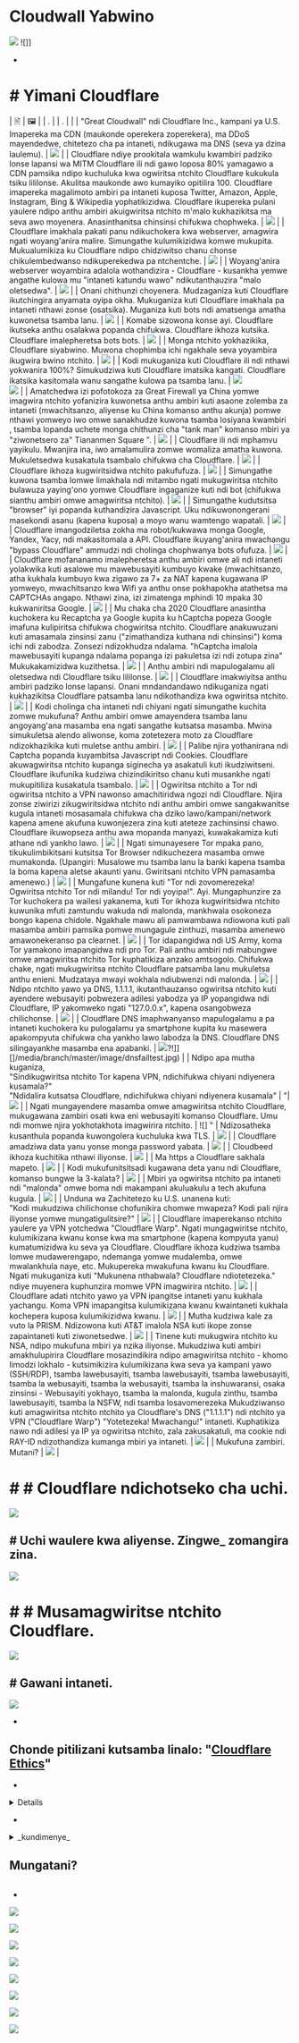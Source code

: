 # Cloudwall Yabwino


![](https://codeberg.org/crimeflare/cloudflare-tor/media/branch/master/image/itsreallythatbad.jpg)
![]]

-


# # Yimani Cloudflare


| 🖹 | 🖼 |
| . | | . | |
| "Great Cloudwall" ndi Cloudflare Inc., kampani ya U.S. Imapereka ma CDN (maukonde operekera zoperekera), ma DDoS mayendedwe, chitetezo cha pa intaneti, ndikugawa ma DNS (seva ya dzina laulemu). | ![](https://codeberg.org/crimeflare/cloudflare-tor/media/branch/master/image/cloudflaredearuser.jpg) |
| Cloudflare ndiye prookitala wamkulu kwambiri padziko lonse lapansi wa MITM Cloudflare ili ndi gawo loposa 80% yamagawo a CDN pamsika ndipo kuchuluka kwa ogwiritsa ntchito Cloudflare kukukula tsiku lililonse. Akulitsa maukonde awo kumayiko opitilira 100. Cloudflare imapereka magalimoto ambiri pa intaneti kuposa Twitter, Amazon, Apple, Instagram, Bing & Wikipedia yophatikizidwa. Cloudflare ikupereka pulani yaulere ndipo anthu ambiri akuigwiritsa ntchito m'malo kukhazikitsa ma seva awo moyenera. Anasinthanitsa chinsinsi chifukwa chophweka. | ![](https://codeberg.org/crimeflare/cloudflare-tor/media/branch/master/image/cfmarketshare.jpg) |
| Cloudflare imakhala pakati panu ndikuchokera kwa webserver, amagwira ngati woyang'anira malire. Simungathe kulumikizidwa komwe mukupita. Mukualumikiza ku Cloudflare ndipo chidziwitso chanu chonse chikulembedwanso ndikuperekedwa pa ntchentche. | ![](https://codeberg.org/crimeflare/cloudflare-tor/media/branch/master/image/border_patrol.jpg) |
| Woyang'anira webserver woyambira adalola wothandizira - Cloudflare - kusankha yemwe angathe kulowa mu "intaneti katundu wawo" ndikutanthauzira "malo oletsedwa". | ![](https://codeberg.org/crimeflare/cloudflare-tor/media/branch/master/image/usershoulddecide.jpg) |
| Onani chithunzi choyenera. Mudzaganiza kuti Cloudflare ikutchingira anyamata oyipa okha. Mukuganiza kuti Cloudflare imakhala pa intaneti nthawi zonse (osatsika). Muganiza kuti bots ndi amatsenga amatha kuwonetsa tsamba lanu. | ![](https://codeberg.org/crimeflare/cloudflare-tor/media/branch/master/image/howcfwork.jpg) |
| Komabe sizowona konse ayi. Cloudflare ikutseka anthu osalakwa popanda chifukwa. Cloudflare ikhoza kutsika. Cloudflare imalepheretsa bots bots. | ![](https://codeberg.org/crimeflare/cloudflare-tor/media/branch/master/image/cfdowncfcom.jpg) |
| Monga ntchito yokhazikika, Cloudflare siyabwino. Muwona chophimba ichi ngakhale seva yoyambira ikugwira bwino ntchito. | ![](https://codeberg.org/crimeflare/cloudflare-tor/media/branch/master/image/cfdown2019.jpg) |
| Kodi mukuganiza kuti Cloudflare ili ndi nthawi yokwanira 100%? Simukudziwa kuti Cloudflare imatsika kangati. Cloudflare ikatsika kasitomala wanu sangathe kulowa pa tsamba lanu. | ![](https://codeberg.org/crimeflare/cloudflare-tor/media/branch/master/image/cloudflareinternalerror.jpg) <br>![](https://codeberg.org/crimeflare/cloudflare-tor/media/branch/master/image/cloudflareoutage2020.jpg) |
| Amatchedwa izi pofotokoza za Great Firewall ya China yomwe imagwira ntchito yofanizira kuwonetsa anthu ambiri kuti asaone zolemba za intaneti (mwachitsanzo, aliyense ku China komanso anthu akunja) pomwe nthawi yomweyo iwo omwe sanakhudze kuwona tsamba losiyana kwambiri , tsamba lopanda uchete monga chithunzi cha "tank man" komanso mbiri ya "ziwonetsero za" Tiananmen Square ". | ![](https://codeberg.org/crimeflare/cloudflare-tor/media/branch/master/image/cloudflarechina.jpg) |
| Cloudflare ili ndi mphamvu yayikulu. Mwanjira ina, iwo amalamulira zomwe womaliza amatha kuwona. Mukuletsedwa kusakatula tsambalo chifukwa cha Cloudflare. | ![](https://codeberg.org/crimeflare/cloudflare-tor/media/branch/master/image/onemorestep.jpg) |
| Cloudflare ikhoza kugwiritsidwa ntchito pakufufuza. | ![](https://codeberg.org/crimeflare/cloudflare-tor/media/branch/master/image/accdenied.jpg) |
| Simungathe kuwona tsamba lomwe limakhala ndi mitambo ngati mukugwiritsa ntchito bulawuza yaying'ono yomwe Cloudflare ingaganize kuti ndi bot (chifukwa sianthu ambiri omwe amagwiritsa ntchito). | ![](https://codeberg.org/crimeflare/cloudflare-tor/media/branch/master/image/cfublock.jpg) |
| Simungathe kudutsitsa "browser" iyi popanda kuthandizira Javascript. Uku ndikuwonongerani masekondi asanu (kapena kuposa) a moyo wanu wamtengo wapatali. | ![](https://codeberg.org/crimeflare/cloudflare-tor/media/branch/master/image/omsjsck.jpg) |
| Cloudflare imangodziletsa zokha ma robot/kukwawa monga Google, Yandex, Yacy, ndi makasitomala a API. Cloudflare ikuyang'anira mwachangu "bypass Cloudflare" ammudzi ndi cholinga chophwanya bots ofufuza. | ![](https://codeberg.org/crimeflare/cloudflare-tor/media/branch/master/image/cftestgoogle.jpg) |
| Cloudflare mofananamo imalepheretsa anthu ambiri omwe ali ndi intaneti yolakwika kuti asalowe mu mawebusayiti kumbuyo kwake (mwachitsanzo, atha kukhala kumbuyo kwa zigawo za 7+ za NAT kapena kugawana IP yomweyo, mwachitsanzo kwa Wifi ya anthu onse pokhapokha atathetsa ma CAPTCHAs angapo. Nthawi zina, izi zimatenga mphindi 10 mpaka 30 kukwaniritsa Google. | ![](https://codeberg.org/crimeflare/cloudflare-tor/media/branch/master/image/googlerecaptcha.jpg) |
| Mu chaka cha 2020 Cloudflare anasintha kuchokera ku Recaptcha ya Google kupita ku hCaptcha popeza Google imafuna kulipiritsa chifukwa chogwiritsa ntchito. Cloudflare anakuwuzani kuti amasamala zinsinsi zanu ("zimathandiza kuthana ndi chinsinsi") koma ichi ndi zabodza. Zonsezi ndizokhudza ndalama. "hCaptcha imalola mawebusayiti kupanga ndalama popanga izi pakuletsa izi ndi zotupa zina" Mukukakamizidwa kuzithetsa. | ![](https://codeberg.org/crimeflare/cloudflare-tor/media/branch/master/image/fedup_fucking_hcaptcha.jpg) |
| Anthu ambiri ndi mapulogalamu ali oletsedwa ndi Cloudflare tsiku lililonse. | ![](https://codeberg.org/crimeflare/cloudflare-tor/media/branch/master/image/omsnot.jpg) |
| Cloudflare imakwiyitsa anthu ambiri padziko lonse lapansi. Onani mndandandawo ndikuganiza ngati kukhazikitsa Cloudflare patsamba lanu ndikothandiza kwa ogwiritsa ntchito. | ![](https://codeberg.org/crimeflare/cloudflare-tor/media/branch/master/image/omsstream.jpg) |
| Kodi cholinga cha intaneti ndi chiyani ngati simungathe kuchita zomwe mukufuna? Anthu ambiri omwe amayendera tsamba lanu angoyang'ana masamba ena ngati sangathe kutsatsa masamba. Mwina simukuletsa alendo aliwonse, koma zotetezera moto za Cloudflare ndizokhazikika kuti muletse anthu ambiri. | ![](WhatsApp./media/branch/master/image/omsappl.jpg) |
| Palibe njira yothanirana ndi Captcha popanda kuyambitsa Javascript ndi Cookies. Cloudflare akuwagwiritsa ntchito kupanga siginecha ya asakatuli kuti ikudziwitseni. Cloudflare ikufunika kudziwa chizindikiritso chanu kuti musankhe ngati mukupitiliza kusakatula tsambalo. | ![](https://codeberg.org/crimeflare/cloudflare-tor/media/branch/master/image/cferr1010bsig.jpg) |
| Ogwiritsa ntchito a Tor ndi ogwiritsa ntchito a VPN nawonso amachitiridwa ngozi ndi Cloudflare. Njira zonse ziwirizi zikugwiritsidwa ntchito ndi anthu ambiri omwe sangakwanitse kugula intaneti mosasamala chifukwa cha dziko lawo/kampani/network kapena amene akufuna kuwonjezera zina kuti ateteze zachinsinsi chawo. Cloudflare ikuwopseza anthu awa mopanda manyazi, kuwakakamiza kuti athane ndi yankho lawo. | ![](https://codeberg.org/crimeflare/cloudflare-tor/media/branch/master/image/banvpn2.jpg) |
| Ngati simunayesere Tor mpaka pano, tikukulimbikitsani kutsitsa Tor Browser ndikuchezera masamba omwe mumakonda. (Upangiri: Musalowe mu tsamba lanu la banki kapena tsamba la boma kapena aletse akaunti yanu. Gwiritsani ntchito VPN pamasamba amenewo.) | ![](https://codeberg.org/crimeflare/cloudflare-tor/media/branch/master/image/banvpn.jpg) |
| Mungafune kunena kuti "Tor ndi zovomerezeka! Ogwiritsa ntchito Tor ndi milandu! Tor ndi yoyipa!". Ayi. Mungaphunzire za Tor kuchokera pa wailesi yakanema, kuti Tor ikhoza kugwiritsidwa ntchito kuwunika mfuti zamtundu wakuda ndi malonda, mankhwala osokoneza bongo kapena chidole. Ngakhale mawu ali pamwambawa ndiowona kuti pali masamba ambiri pamsika pomwe mungagule zinthuzi, masamba amenewo amawonekeranso pa clearnet. | ![](https://codeberg.org/crimeflare/cloudflare-tor/media/branch/master/image/whousetor.jpg) |
| Tor idapangidwa ndi US Army, koma Tor yamakono imapangidwa ndi pro Tor. Pali anthu ambiri ndi mabungwe omwe amagwiritsa ntchito Tor kuphatikiza anzako amtsogolo. Chifukwa chake, ngati mukugwiritsa ntchito Cloudflare patsamba lanu mukuletsa anthu enieni. Mudzataya mwayi wokhala ndiubwenzi ndi malonda. | ![](https://codeberg.org/crimeflare/cloudflare-tor/media/branch/master/image/iusetor_alith.jpg) |
| Ndipo ntchito yawo ya DNS, 1.1.1.1, ikutanthauzanso ogwiritsa ntchito kuti ayendere webusayiti pobwezera adilesi yabodza ya IP yopangidwa ndi Cloudflare, IP yakomweko ngati "127.0.0.x", kapena osangobweza chilichonse. | ![](WhatsApp./media/branch/master/image/cferr1016sp.jpg) |
| Cloudflare DNS imaphwanyanso mapulogalamu a pa intaneti kuchokera ku pulogalamu ya smartphone kupita ku masewera apakompyuta chifukwa cha yankho lawo labodza la DNS. Cloudflare DNS silingayankhe masamba ena apabanki. | ![](https://codeberg.org/crimeflare/cloudflare-tor/media/branch/master/image/cfdnsprob.jpg)?!]] []/media/branch/master/image/dnsfailtest.jpg) |
| Ndipo apa mutha kuganiza, <br> "Sindikugwiritsa ntchito Tor kapena VPN, ndichifukwa chiyani ndiyenera kusamala?" <br> "Ndidalira kutsatsa Cloudflare, ndichifukwa chiyani ndiyenera kusamala" | "| ![](https://codeberg.org/crimeflare/cloudflare-tor/media/branch/master/image/annoyed.jpg) |
| Ngati mungayendere masamba omwe amagwiritsa ntchito Cloudflare, mukugawana zambiri osati kwa eni webusayiti komanso Cloudflare. Umu ndi momwe njira yokhotakhota imagwirira ntchito. | ![] "
| Ndizosatheka kusanthula popanda kuwongolera kuchuluka kwa TLS. | ![](https://codeberg.org/crimeflare/cloudflare-tor/media/branch/master/image/cfhelp204144518.jpg) |
| Cloudflare amadziwa data yanu yonse monga password yabata. | ![](https://codeberg.org/crimeflare/cloudflare-tor/media/branch/master/image/cfhelpforum.jpg) |
| Cloudbeed ikhoza kuchitika nthawi iliyonse. | ![](https://codeberg.org/crimeflare/cloudflare-tor/media/branch/master/image/cfbloghtmledit.jpg) |
| Ma https a Cloudflare sakhala mapeto. | ![](https://codeberg.org/crimeflare/cloudflare-tor/media/branch/master/image/sniff2.gif) |
| Kodi mukufunitsitsadi kugawana deta yanu ndi Cloudflare, komanso bungwe la 3-kalata? | ![](https://codeberg.org/crimeflare/cloudflare-tor/media/branch/master/image/cfstrengthdata.jpg) |
| Mbiri ya ogwiritsa ntchito pa intaneti ndi "malonda" omwe boma ndi makampani akuluakulu a tech akufuna kugula. | ![](https://codeberg.org/crimeflare/cloudflare-tor/media/branch/master/image/federalinterest.jpg) |
| Unduna wa Zachitetezo ku U.S. unanena kuti: <br> "Kodi mukudziwa chilichonse chofunikira chomwe mwapeza? Kodi pali njira iliyonse yomwe mungatigulitsire?" | ![](https://codeberg.org/crimeflare/cloudflare-tor/media/branch/master/image/dhssaid.jpg) |
| Cloudflare imaperekanso ntchito yaulere ya VPN yotchedwa "Cloudflare Warp". Ngati mungagwiritse ntchito, kulumikizana kwanu konse kwa ma smartphone (kapena kompyuta yanu) kumatumizidwa ku seva ya Cloudflare. Cloudflare ikhoza kudziwa tsamba lomwe mudawerengapo, ndemanga yomwe mudalemba, omwe mwalankhula naye, etc. Mukupereka mwakufuna kwanu ku Cloudflare. Ngati mukuganiza kuti "Mukunena nthabwala? Cloudflare ndiotetezeka." ndiye muyenera kuphunzira momwe VPN imagwirira ntchito. | ![](https://codeberg.org/crimeflare/cloudflare-tor/media/branch/master/image/howvpnwork.jpg) |
| Cloudflare adati ntchito yawo ya VPN ipangitse intaneti yanu kukhala yachangu. Koma VPN imapangitsa kulumikizana kwanu kwaintaneti kukhala kochepera kuposa kulumikizidwa kwanu. | ![](https://codeberg.org/crimeflare/cloudflare-tor/media/branch/master/image/notfastervpn.jpg) |
| Mutha kudziwa kale za vuto la PRISM. Ndizowona kuti AT&T imalola NSA kuti ikope zonse zapaintaneti kuti ziwonetsedwe. | ![](https://codeberg.org/crimeflare/cloudflare-tor/media/branch/master/image/prismattnsa.jpg) |
| Tinene kuti mukugwira ntchito ku NSA, ndipo mukufuna mbiri ya nzika iliyonse. Mukudziwa kuti ambiri amakhulupirira Cloudflare mosazindikira ndipo amagwiritsa ntchito - khomo limodzi lokhalo - kutsimikizira kulumikizana kwa seva ya kampani yawo (SSH/RDP), tsamba lawebusayiti, tsamba lawebusayiti, tsamba lawebusayiti, tsamba la webusayiti, tsamba la webusayiti, tsamba la inshuwaransi, osaka zinsinsi - Webusayiti yokhayo, tsamba la malonda, kugula zinthu, tsamba lawebusayiti, tsamba la NSFW, ndi tsamba losavomerezeka Mukudziwanso kuti amagwiritsa ntchito ntchito ya Cloudflare's DNS ("1.1.1.1") ndi ntchito ya VPN ("Cloudflare Warp") "Yotetezeka! Mwachangu!" intaneti. Kuphatikiza nawo ndi adilesi ya IP ya ogwiritsa ntchito, zala zakusakatuli, ma cookie ndi RAY-ID ndizothandiza kumanga mbiri ya intaneti. | ![](https://codeberg.org/crimeflare/cloudflare-tor/media/branch/master/image/edw_snow.jpg) |
| Mukufuna zambiri. Mutani? | ![](https://codeberg.org/crimeflare/cloudflare-tor/media/branch/master/image/nsaslide_prismcorp.gif) |



# # # Cloudflare ndichotseko cha uchi.

![](https://codeberg.org/crimeflare/cloudflare-tor/media/branch/master/image/honeypot.gif)

## # Uchi waulere kwa aliyense. Zingwe_ zomangira zina.

![](https://codeberg.org/crimeflare/cloudflare-tor/media/branch/master/image/iminurtls.jpg)

# # # Musamagwiritse ntchito Cloudflare.

![](https://codeberg.org/crimeflare/cloudflare-tor/media/branch/master/image/shadycloudflare.jpg)

## # Gawani intaneti.

![](https://codeberg.org/crimeflare/cloudflare-tor/media/branch/master/image/cfisnotanoption.jpg)

-


## Chonde pitilizani kutsamba linalo: "[Cloudflare Ethics](ny.ethics.md)"

-

<details>
[aziwa]

# # Zambiri & Zambiri
</summary>


Bokosi ili ndi mndandanda wa masamba omwe ali kumbuyo kwa "_The Cloudwall_", ikuletsa ogwiritsa ntchito a Tor ndi ma CDN ena.


** Zambiri **
* [Cloudflare Inc.](../cloudflare_inc/)
* [Ogwiritsa ntchito Cloudflare](../cloudflare_users/)
* [Cloudflare Domain](../cloudflare_users/madomeni/)
* [Ogwiritsa ntchito CD a Non-Cloudflare CDN](../not_cloudflare/)
* [Ogwiritsa ntchito Anti-Tor](../anti-tor_users/)


![](https://codeberg.org/crimeflare/cloudflare-tor/media/branch/master/image/goodorbad.jpg)


** Zambiri Zambiri **
* [Myth Catalog] [../myth_catalog.md)
* [Great Cloudwall](cholembedwa.txt) lolemba [Mr. Jeff Cliff](https://shitposter.club/users/jeffcliff)
  * Tsitsani monga: PDF [apa](../pdf/2019-The_Great_Cloudwall.pdf), ePUB [apa](../pdf/2019-Jeff_Cliff_The_Great_Cloudwall.epub)
  * EBook yoyambirira (ePUB) idachotsedwa ndi BookRix GmbH chifukwa cha kuphwanya ufulu wa anthu a CC0
.
* [Block Global Active Advoc Cloudflare](https://trac.torproject.org/projects/tor/tiketi/24351) ndi nym-zone
  * Tikiti idawonongedwa kambiri.
  * Yachotsedwa ndi [Tor Project](https://lists.torproject.org/pipermail/anti-censorship-team/2020-May/000098.html). Onani [tikiti 34175](https://trac.torproject.org/projects/tor/tiketi/34175).
  * Womaliza [tikiti yapajambulira 24351](https://web.archive.org/web/20200301013104/https://trac.torproject.org/projects/tor/tiketi/24351)
* [Vuto ndi Cloudflare](https://github.com/privacytools.io/issues/374#issuecomment-460077544) ndi libBletchley
  * Adagwiritsa ntchito Cloudflare m'mbuyomu. CF-tor adaonjezeredwa koma [adachichotsa](https://github.com/privacytools/privacytools.io/pull/1804).
* [Cloudflare Watch](http://www.crimeflare.org:82/)
* [Kutsutsa komanso mikangano](https://en.wikipedia.org/wiki/Cloudflare#Criticism_and_cont utataes) ndi Wikipedia
* [Tsiku lina lodziwika bwino pankhondo yolamulira, kuwongolera ndi kutsitsa intaneti.](https://www.reddit.com/r/privacy/comments/b8dptl/another_landmark_day_in_the_war_to_control/) Wolemba TheGoldenGoose8888
* [Zowonongeka pakudalira ntchito imodzi yokha](https://twitter.com/w3Nicolas/status/1134529316904153089) ([DO ndi CF](https://www.digwebinterface.com/?hostnames=ns1.digitalother.com % 0D% 0Ans2.digitalother.com% 0D% 0Ans3.digitalophat.com% 0D% 0Awww.digitalother.com & lembani = A & ns = solver & useresolver = 8.8.4.4 & nameservers =))

![](https://codeberg.org/crimeflare/cloudflare-tor/media/branch/master/image/watcloudflare.jpg)


</details>

-

<details>
<summary> _kundimenye_

## Mungatani?
</summary>

* [Werengani mndandanda wathu wazomwe zakulimbikitsidwa ndikugawana ndi anzanu](../what-to-do.md)

* [Werengani mawu a wogwiritsa ntchito ena ndikulemba malingaliro anu](../PEOPLE.md)

* Sakani china chake pa [Ansero](https://ansero.wodferndripvpe6ib4uz4rtngrnzichnirgn7t5x64gxcyroopbhsuqd.onion/) ([clearnet](https://ansero.eu.org/) kapena [Crimeflare \ #Seva](https://crimeflare. wodferndripvpe6ib4uz4rtngrnzichnirgn7t5x64gxcyroopbhsuqd.onion/) ([clearnet](https://crimeflare.eu.org/)).

* [Sinthani mndandanda wazolowera: Malangizo a mndandanda](malangizo.md).

* [Onjezani Cloudflare kapena chochitika chokhudzana ndi polojekiti ku mbiri] [../HISTORY.md).

* Yesani & lembani [Chida/Chinsinsi] chatsopano (chida/).

* Nazi zina za [PDF/ePUB](../pdf/) zoti muwerenge.


-

# ## Za akaunti zabodza

Achifwamba amadziwa za kupezeka kwa nkhani zabodza zomwe zimatsata njira zathu zikuluzikulu, kaya ndi Twitter, Facebook, Patreon, OpenCollective, Midzi etc.
** Sitimafunsanso imelo.
Sitifunsa dzina lanu.
Sitifunsa kuti ndinu ndani.
Sitifunsa konse komwe muli.
Sitifunsa konse zopereka zanu.
Sitifunsanso ndemanga yanu.
Sitikukupemphani kuti muzitsatira pazanema.
Sitikufunsani muma TV anu.

# OSAKHULUPIRIRA MALANGIZO.


-

| 🖼 | 🖼 |
| --- | --- |
| ![](https://codeberg.org/crimeflare/cloudflare-tor/media/branch/master/image/wtfcf.jpg) | ![](https://codeberg.org/crimeflare/cloudflare-tor/media/branch/master/image/omsirl2.jpg) |
| ![](https://codeberg.org/crimeflare/cloudflare-tor/media/branch/master/image/omsirl.jpg) | ![](https://codeberg.org/crimeflare/cloudflare-tor/media/branch/master/image/whydoihavetosolveacaptcha.jpg) |
| ![](https://codeberg.org/crimeflare/cloudflare-tor/media/branch/master/image/fixthedamn.jpg) | ![](https://codeberg.org/crimeflare/cloudflare-tor/media/branch/master/image/imnotarobot.jpg) |

</details>

-


![](https://codeberg.org/crimeflare/cloudflare-tor/media/branch/master/image/twe_lb.jpg)

![](https://codeberg.org/crimeflare/cloudflare-tor/media/branch/master/image/twe_dz.jpg)

![](https://codeberg.org/crimeflare/cloudflare-tor/media/branch/master/image/twe_jb.jpg)

![](https://codeberg.org/crimeflare/cloudflare-tor/media/branch/master/image/twe_ial.jpg)

![](https://codeberg.org/crimeflare/cloudflare-tor/media/branch/master/image/twe_eptg.jpg)

![](https://codeberg.org/crimeflare/cloudflare-tor/media/branch/master/image/eastdakota_1273277839102656515.jpg)

![](https://codeberg.org/crimeflare/cloudflare-tor/media/branch/master/image/stopcf.jpg)

![](https://codeberg.org/crimeflare/cloudflare-tor/media/branch/master/image/peopledonotthink.jpg)
